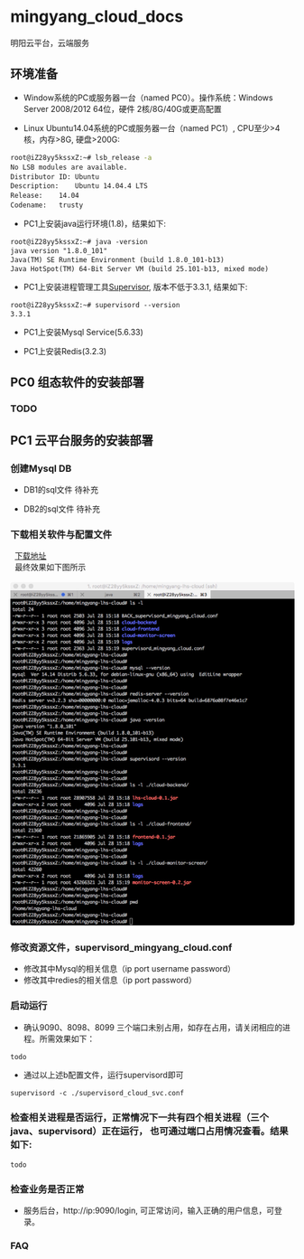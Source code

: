 # mingyang_cloud_docs

明阳云平台，云端服务 

## 环境准备
 - Window系统的PC或服务器一台（named PC0）。操作系统：Windows Server 2008/2012 64位，硬件 2核/8G/40G或更高配置
 
 - Linux Ubuntu14.04系统的PC或服务器一台（named PC1）, CPU至少>4核，内存>8G, 硬盘>200G:    
```Bash
root@iZ28yy5kssxZ:~# lsb_release -a 
No LSB modules are available.
Distributor ID:	Ubuntu
Description:	Ubuntu 14.04.4 LTS
Release:	14.04
Codename:	trusty
```
 - PC1上安装java运行环境(1.8)，结果如下:    
```shell
root@iZ28yy5kssxZ:~# java -version
java version "1.8.0_101"
Java(TM) SE Runtime Environment (build 1.8.0_101-b13)
Java HotSpot(TM) 64-Bit Server VM (build 25.101-b13, mixed mode)
```

 - PC1上安装进程管理工具[Supervisor](http://www.supervisord.org), 版本不低于3.3.1, 结果如下:   
```shell
root@iZ28yy5kssxZ:~# supervisord --version
3.3.1
```
 - PC1上安装Mysql Service(5.6.33)
 
 - PC1上安装Redis(3.2.3)

## PC0 组态软件的安装部署

### TODO

## PC1 云平台服务的安装部署

### 创建Mysql DB    
  - DB1的sql文件 待补充      
  
  - DB2的sql文件 待补充

### 下载相关软件与配置文件      
   [下载地址](https://github.com/shlhs/mingyang_cloud_docs/tree/master/01)         
   最终效果如下图所示       
   ![image](https://github.com/shlhs/mingyang_cloud_docs/blob/master/pic/pc1_ready.jpeg)
 
### 修改资源文件，supervisord_mingyang_cloud.conf
 - 修改其中Mysql的相关信息（ip port username password）
 - 修改其中redies的相关信息（ip port password）
 
### 启动运行
 - 确认9090、8098、8099 三个端口未别占用，如存在占用，请关闭相应的进程。所需效果如下：
 ```shell
 todo
 ```
 - 通过以上述b配置文件，运行supervisord即可   
```shell
supervisord -c ./supervisord_cloud_svc.conf
```

### 检查相关进程是否运行，正常情况下一共有四个相关进程（三个 java、supervisord）正在运行， 也可通过端口占用情况查看。结果如下:    
```shell
todo
```

### 检查业务是否正常
 - 服务后台，http://ip:9090/login, 可正常访问，输入正确的用户信息，可登录。
 
### FAQ
